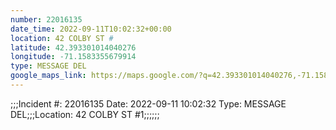 ```yaml
---
number: 22016135
date_time: 2022-09-11T10:02:32+00:00
location: 42 COLBY ST #
latitude: 42.393301014040276
longitude: -71.1583355679914
type: MESSAGE DEL
google_maps_link: https://maps.google.com/?q=42.393301014040276,-71.1583355679914
---
```


;;;Incident #: 22016135   Date: 2022-09-11 10:02:32   Type: MESSAGE DEL;;;Location: 42 COLBY ST #1;;;;;;
